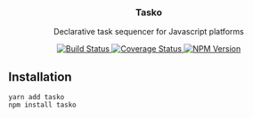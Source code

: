 <h3 align="center">
  Tasko
</h3>

<p align="center">
  Declarative task sequencer for Javascript platforms
</p>

<p align="center">
  <a href="https://travis-ci.org/DevSide/tasko">
    <img src="https://img.shields.io/travis/DevSide/tasko/master.svg" alt="Build Status">
  </a>
  <a href='https://coveralls.io/github/DevSide/tasko?branch=master'>
    <img src='https://img.shields.io/coveralls/github/DevSide/tasko/master.svg' alt='Coverage Status' />
  </a>
  <a href="https://www.npmjs.com/package/tasko">
    <img src="https://img.shields.io/npm/v/tasko.svg" alt="NPM Version">
  </a>
</p>


## Installation

```shell
yarn add tasko
npm install tasko
```

